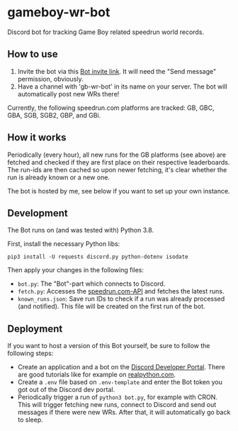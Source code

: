 # gameboy-wr-bot

Discord bot for tracking Game Boy related speedrun world records.

## How to use

1. Invite the bot via
   this [Bot invite link](https://discord.com/api/oauth2/authorize?client_id=792776699984216114&permissions=2048&scope=bot).
   It will need the "Send message" permission, obviously.
2. Have a channel with 'gb-wr-bot' in its name on your server. The bot will automatically post new
   WRs there!

Currently, the following speedrun.com platforms are tracked: GB, GBC, GBA, SGB, SGB2, GBP, and GBi.

## How it works

Periodically (every hour), all new runs for the GB platforms (see above) are fetched and checked if
they are first place on their respective leaderboards. The run-ids are then cached so upon newer
fetching, it's clear whether the run is already known or a new one.

The bot is hosted by me, see below if you want to set up your own instance.

## Development

The Bot runs on (and was tested with) Python 3.8.

First, install the necessary Python libs:

    pip3 install -U requests discord.py python-dotenv isodate

Then apply your changes in the following files:

* `bot.py`: The "Bot"-part which connects to Discord.
* `fetch.py`: Accesses the [speedrun.com-API](https://github.com/speedruncomorg/api) and fetches the
  latest runs.
* `known_runs.json`: Save run IDs to check if a run was already processed (and notified).
This file will be created on the first run of the bot.

## Deployment

If you want to host a version of this Bot yourself, be sure to follow the following steps:

* Create an application and a bot on the [Discord Developer Portal](https://discord.com/developers/).
  There are good tutorials like for example on [realpython.com](https://realpython.com/how-to-make-a-discord-bot-python/).
* Create a `.env` file based on `.env-template` and enter the Bot token you got out of the Discord dev portal.
* Periodically trigger a run of `python3 bot.py`, for example with CRON. This will trigger fetching new
runs, connect to Discord and send out messages if there were new WRs. After that, it will automatically go back to sleep.
